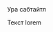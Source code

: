 <section>
    <title>Мы купили арбуз!</title>
    <subtitle>Ура сабтайтл</subtitle>
</section>

<imgrow>
    <pic image_file="milk.png" alt="аарбутс" />
    <pic image_file="arbuz.jpg" alt="аарбутс" />
</imgrow>
<p>Текст lorem</p>

